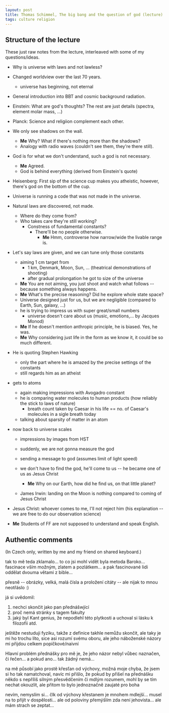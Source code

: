 ```yaml
---
layout: post
title: Thomas Schimmel, The big bang and the question of god (lecture)
tags: culture religion
---
```


## Structure of the lecture

These just raw notes from the lecture, interleaved with some of my
questions/ideas.

- Why is universe with laws and not lawless?
- Changed worldview over the last 70 years.
  - universe has beginning, not eternal
- General introduction into BBT and cosmic background radiation.
- Einstein: What are god's thoughts? The rest are just details (spectra,
  element molar mass, ...)
- Planck: Science and religiion complement each other.
- We only see shadows on the wall.
  - **Me** Why? What if there's nothing more than the shadows?
  - Analogy with radio waves (couldn't see them, they're there still).
- God is for what we don't understand, such a god is not necessary.
  - **Me** Agreed.
  - God is behind everything (derived from Einstein's quote)
- Heisenberg: First sip of the science cup makes you atheistic, however,
  there's god on the bottom of the cup.
- Universe is running a code that was not made in the universe.
- Natural laws are discovered, not made.
  - Where do they come from?
  - Who takes care they're still working?
    - Constness of fundamental constants?
      - There'll be no people otherwise.
        - **Me** Hmm, controverse how narrow/wide the livable range is.
- Let's say laws are given, and we can tune only those constants
  - aiming 1 cm target from 
    - 1 km, Denmark, Moon, Sun, ... (theatrical demonstrations of shooting)
    - after gradual prolongation he got to size of the universe
  - **Me** You are not aiming, you just shoot and watch what follows -- because
    something always happens.
  - **Me** What's the precise reasoning? Did he explore whole state space?
  - Universe designed just for us, but we are negligible (compared to Earth,
    Sun, galaxy, ...)
  - he is trying to impress us with super great/small numbers
    - universe doesn't care about us (music, emotions,... by Jacques Monod)
  - **Me** If he doesn't mention anthropic principle, he is biased. Yes, he was.
  - **Me** Why considering just life in the form as we know it, it could be so
    much different.
- He is quoting Stephen Hawking
  - only the part where he is amazed by the precise settings of the constants
  - still regards him as an atheist

- gets to atoms
  - again making impressions with Avogadro constant
  - he is comparing water molecules to human products (how reliably the stick
    to laws of nature)
    - breath count taken by Caesar in his life == no. of Caesar's molecules in a
      sigle breath today
  - talking about sparsity of matter in an atom

- now back to universe scales
  - impressions by images from HST

  - suddenly, we are not gonna measure the god
  - sending a message to god (assumes limit of light speed)
  - we don't have to find the god, he'll come to us -- he became one of us as
    Jesus Christ
    - **Me** Why on our Earth, how did he find us, on that little planet?
  - James Irwin: landing on the Moon is nothing compared to coming of Jesus Christ
- Jesus Christ: whoever comes to me, I'll not reject him (his explanation -- we
  are free to do our observation science)

- **Me** Students of FF are not supposed to understand and speak English.

## Authentic comments

(In Czech only, written by me and my friend on shared keyboard.)

tak to mě teda zklamalo... to co jsi mohl vidět byla metoda Baroko... fascinace
vším možným, zlatem a pozlátkem... a pak fascinované lidi oddělat dvouma větami
z bible...

přesně -- obrázky, velká, malá čísla a proložení citáty -- ale nijak to mnou
neotřáslo :)

já si uvědomil:
1) nechci skončit jako pan přednášwjící
2) proč nemá stránky s tagem fakulty
3) jaký byl Kant genius, že nepodlehl této plytkosti a uchoval si lásku k filozofii
atd.

ještěže nestuduji fyziku, takže z definice takhle nemůžu skončit, ale taky je
mi ho trochu líto, sice asi rozumí svému oboru, ale jeho náboženské názory mi
přijdou celkem popíčkové/naivní

Hlavní problém přednášky pro mě je, že jeho názor nebyl vůbec naznačen, či řečen...
a pokud ano... tak žádný nemá...

na mě působí jako prostě křesťan od výchovy, možná moje chyba, že jsem si ho
tak namatchoval, navíc mi přišlo, že pokud by přišel na přednášku někdo s
nepříliš silným přesvědčením či mdlým rozumem, mohl by se tím nechat okouzlit,
ale přitom to bylo jednoznačně zaujaté pro boha


nevím, nemyslím si... člk od výchovy křestanem je mnohem mdlejší... musel na to
přijít v dospělosti... ale od poloviny přemýšlím zda není jehovista... ale mám
strach se zeptat...
